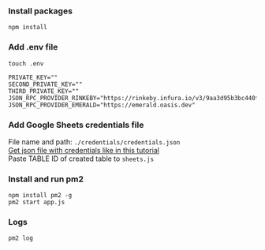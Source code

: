 <h3>Install packages</h3>

```
npm install

```

<h3>Add .env file</h3>

```
touch .env
```
```
PRIVATE_KEY=""
SECOND_PRIVATE_KEY=""
THIRD_PRIVATE_KEY=""
JSON_RPC_PROVIDER_RINKEBY="https://rinkeby.infura.io/v3/9aa3d95b3bc440fa88ea12eaa4456161"
JSON_RPC_PROVIDER_EMERALD="https://emerald.oasis.dev"
```

<h3>Add Google Sheets credentials file</h3>

File name and path: ```./credentials/credentials.json``` <br>
<a href="https://javascript.plainenglish.io/how-to-use-node-js-with-google-sheets-c256c26e10fc">Get json file with credentials like in this tutorial</a><br>
Paste TABLE ID of created table to ```sheets.js```

<h3>Install and run pm2</h3>

```
npm install pm2 -g
pm2 start app.js
```

<h3>Logs</h3>

```
pm2 log
```

